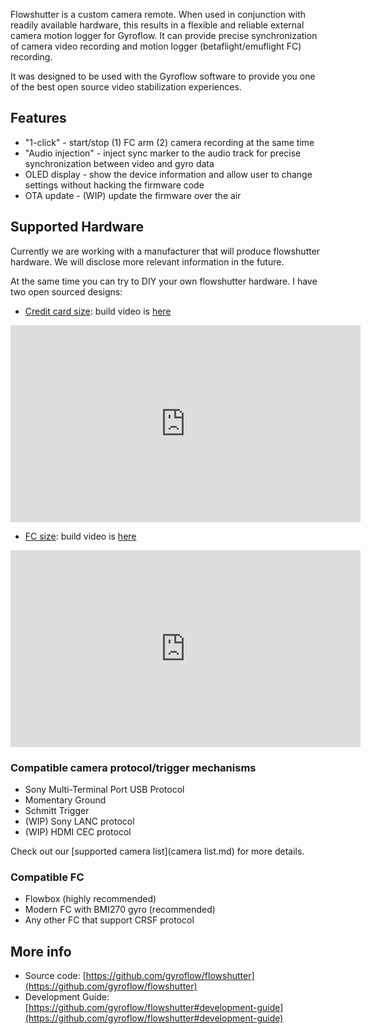Flowshutter is a custom camera remote. When used in conjunction with readily available hardware, this results in a flexible and reliable external camera motion logger for Gyroflow. It can provide precise synchronization of camera video recording and motion logger (betaflight/emuflight FC) recording.

It was designed to be used with the Gyroflow software to provide you one of the best open source video stabilization experiences.

## Features

- "1-click" - start/stop (1) FC arm (2) camera recording at the same time
- "Audio injection" - inject sync marker to the audio track for precise synchronization between video and gyro data
- OLED display - show the device information and allow user to change settings without hacking the firmware code
- OTA update - (WIP) update the firmware over the air

## Supported Hardware

Currently we are working with a manufacturer that will produce flowshutter hardware. We will disclose more relevant information in the future.

At the same time you can try to DIY your own flowshutter hardware. I have two open sourced designs:

- [Credit card size](https://oshwhub.com/AirFleet/xiang-ji-kong-zhi-ban): build video is [here](https://www.youtube.com/watch?v=ELaQPYE9ncA)

<iframe width="560" height="315" src="https://www.youtube.com/embed/ELaQPYE9ncA" title="YouTube video player" frameborder="0" allow="accelerometer; autoplay; clipboard-write; encrypted-media; gyroscope; picture-in-picture" allowfullscreen></iframe>

- [FC size](https://oshwhub.com/AirFleet/xiang-ji-kong-zhi-ban_copy_copy): build video is [here](https://youtu.be/ry7Ey54Z7s8)

<iframe width="560" height="315" src="https://www.youtube.com/embed/ry7Ey54Z7s8" title="YouTube video player" frameborder="0" allow="accelerometer; autoplay; clipboard-write; encrypted-media; gyroscope; picture-in-picture" allowfullscreen></iframe>


### Compatible camera protocol/trigger mechanisms

- Sony Multi-Terminal Port USB Protocol
- Momentary Ground
- Schmitt Trigger
- (WIP) Sony LANC protocol
- (WIP) HDMI CEC protocol

Check out our [supported camera list](camera list.md) for more details.

### Compatible FC

- Flowbox (highly recommended)
- Modern FC with BMI270 gyro (recommended)
- Any other FC that support CRSF protocol

## More info

- Source code: [https://github.com/gyroflow/flowshutter](https://github.com/gyroflow/flowshutter)
- Development Guide: [https://github.com/gyroflow/flowshutter#development-guide](https://github.com/gyroflow/flowshutter#development-guide)
